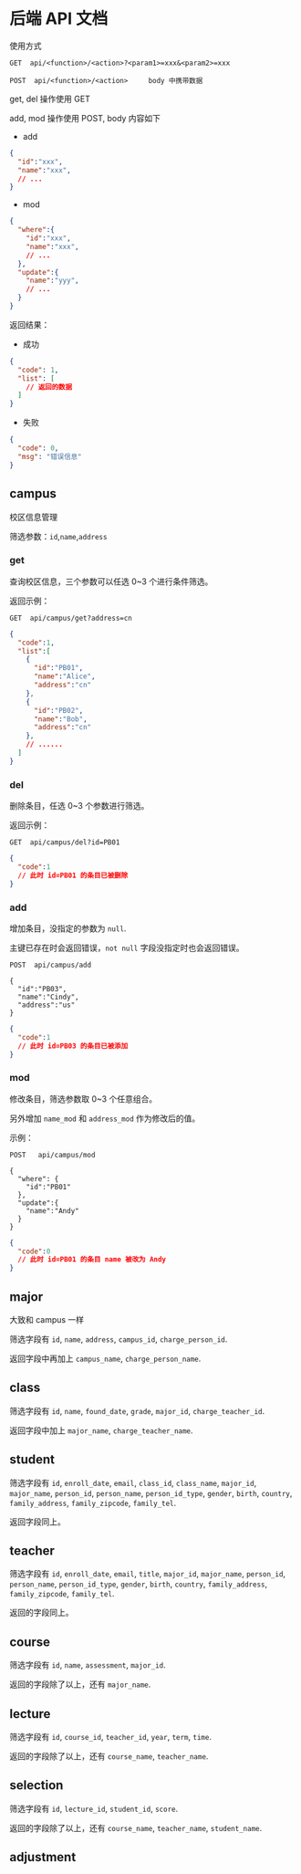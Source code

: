 # 后端 API 文档

使用方式

```
GET  api/<function>/<action>?<param1>=xxx&<param2>=xxx

POST  api/<function>/<action>     body 中携带数据
```

get, del 操作使用 GET

add, mod 操作使用 POST, body 内容如下

- add

```json
{
  "id":"xxx",
  "name":"xxx",
  // ...
}
```

- mod

```json
{
  "where":{
    "id":"xxx",
    "name":"xxx",
    // ...
  },
  "update":{
    "name":"yyy",
    // ...
  }
}
```

返回结果：

- 成功

```json
{
  "code": 1,
  "list": [
    // 返回的数据
  ]
}
```

- 失败

```json
{
  "code": 0,
  "msg": "错误信息"
}
```

## campus

校区信息管理

筛选参数：`id`,`name`,`address`

### get

查询校区信息，三个参数可以任选 0~3 个进行条件筛选。

返回示例：

```
GET  api/campus/get?address=cn
```

```json
{
  "code":1,
  "list":[
    {
      "id":"PB01",
      "name":"Alice",
      "address":"cn"
    },
    {
      "id":"PB02",
      "name":"Bob",
      "address":"cn"
    },
    // ......
  ]
}
```

### del

删除条目，任选 0~3 个参数进行筛选。

返回示例：

```
GET  api/campus/del?id=PB01
```

```json
{
  "code":1
  // 此时 id=PB01 的条目已被删除
}
```

### add

增加条目，没指定的参数为 `null`.

主键已存在时会返回错误，`not null` 字段没指定时也会返回错误。

```
POST  api/campus/add

{
  "id":"PB03",
  "name":"Cindy",
  "address":"us"
}
```

```json
{
  "code":1
  // 此时 id=PB03 的条目已被添加
}
```

### mod

修改条目，筛选参数取 0~3 个任意组合。

另外增加 `name_mod` 和 `address_mod` 作为修改后的值。

示例：

```
POST   api/campus/mod

{
  "where": {
    "id":"PB01"
  },
  "update":{
    "name":"Andy"
  }
}
```

```json
{
  "code":0
  // 此时 id=PB01 的条目 name 被改为 Andy
}
```

## major

大致和 campus 一样

筛选字段有 `id`, `name`, `address`, `campus_id`, `charge_person_id`.

返回字段中再加上 `campus_name`, `charge_person_name`.

## class

筛选字段有 `id`, `name`, `found_date`, `grade`, `major_id`, `charge_teacher_id`.

返回字段中加上 `major_name`, `charge_teacher_name`.

## student

筛选字段有 `id`, `enroll_date`, `email`, `class_id`, `class_name`, `major_id`, `major_name`, `person_id`, `person_name`, `person_id_type`, `gender`, `birth`, `country`, `family_address`, `family_zipcode`, `family_tel`.

返回字段同上。

<!-- todo 是否需要返回更多的信息？ -->

## teacher

筛选字段有 `id`, `enroll_date`, `email`, `title`, `major_id`, `major_name`, `person_id`, `person_name`, `person_id_type`, `gender`, `birth`, `country`, `family_address`, `family_zipcode`, `family_tel`.

返回的字段同上。

## course

筛选字段有 `id`, `name`, `assessment`, `major_id`.

返回的字段除了以上，还有 `major_name`.

## lecture

筛选字段有 `id`, `course_id`, `teacher_id`, `year`, `term`, `time`.

返回的字段除了以上，还有 `course_name`, `teacher_name`.

## selection

筛选字段有 `id`, `lecture_id`, `student_id`, `score`.

返回的字段除了以上，还有 `course_name`, `teacher_name`, `student_name`.

## adjustment

<!-- todo  待定 -->
